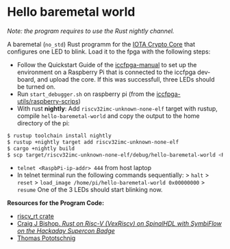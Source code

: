 # Hello baremetal world

*Note: the program requires to use the Rust nightly channel.*

A baremetal (`no_std`) Rust programm for the [IOTA Crypto Core](documentation/Hardware/1_IOTA-Crypto-Core) that configures one LED to blink.
Load it to the fpga with the following steps:
- Follow the Quickstart Guide of the [iccfpga-manual](documentation/Hardware/1_IOTA-Crypto-Core/Ressources/iccfpga.pdf) to set up the environment on a Raspberry Pi that is connected to the iccfpga dev-board, and upload the core.
  If this was successfull, three LEDs should be turned on.
- Run `start_debugger.sh` on raspberry pi (from the [iccfpga-utils/raspberry-scrips](https://gitlab.com/iccfpga-rv/iccfpga-utils/-/tree/master/raspberry_scripts))
- With rust **nightly**: Add `riscv32imc-unknown-none-elf` target with rustup, compile `hello-baremetal-world` and copy the output to the home directory of the pi:

```sh
$ rustup toolchain install nightly
$ rustup +nightly target add riscv32imc-unknown-none-elf
$ cargo +nightly build 
$ scp target/riscv32imc-unknown-none-elf/debug/hello-baremetal-world <RaspPi-ip-addr>:~/
```

- `telnet <RaspbPi-ip-addr> 444` from host laptop
- In telnet terminal run the following commands sequentially:
  \> `halt` > `reset` > `load_image /home/pi/hello-baremetal-world 0x00000000` > `resume`
One of the 3 LEDs should start blinking now.

**Resources for the Program Code:**
- [riscv_rt crate](https://docs.rs/riscv-rt/0.8.0/riscv_rt/index.html)
- [Craig J Bishop. *Rust on Risc-V (VexRiscv) on SpinalHDL with SymbiFlow on the Hackaday Supercon Badge*](https://craigjb.com/2020/01/22/ecp5/)
- [Thomas Pototschnig](https://gitlab.com/microengineer18)
